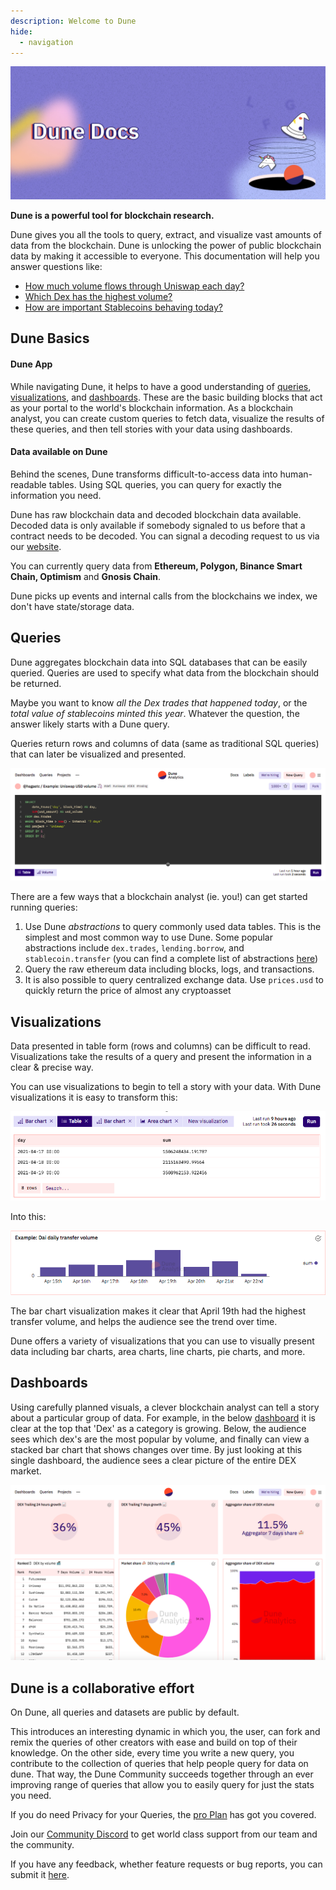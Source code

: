 ```yaml
---
description: Welcome to Dune
hide:
  - navigation
---
```


<style>
  .md-typeset h1,
  .md-content__button {
    display: none;
  }
</style>

![Dune Docs cover](images/dune-docs-cover.jpg)

**Dune is a powerful tool for blockchain research.**

Dune gives you all the tools to query, extract, and visualize vast amounts of data from the blockchain. Dune is unlocking the power of public blockchain data by making it accessible to everyone. This documentation will help you answer questions like:

- [How much volume flows through Uniswap each day?](https://dune.com/queries/3)
- [Which Dex has the highest volume?](https://dune.com/queries/1847)
- [How are important Stablecoins behaving today?](https://dune.com/hagaetc/stablecoins)

## Dune Basics

#### Dune App

While navigating Dune, it helps to have a good understanding of [queries](#queries), [visualizations](features/visualizations), and [dashboards](features/dashboards). These are the basic building blocks that act as your portal to the world's blockchain information. As a blockchain analyst, you can create custom queries to fetch data, visualize the results of these queries, and then tell stories with your data using dashboards.

#### Data available on Dune

Behind the scenes, Dune transforms difficult-to-access data into human-readable tables. Using SQL queries, you can query for exactly the information you need.

Dune has raw blockchain data and decoded blockchain data available. Decoded data is only available if somebody signaled to us before that a contract needs to be decoded. You can signal a decoding request to us via our [website](https://dune.com/contracts/new).

You can currently query data from **Ethereum, Polygon, Binance Smart Chain, Optimism** and **Gnosis Chain**.

Dune picks up events and internal calls from the blockchains we index, we don't have state/storage data.

## Queries

Dune aggregates blockchain data into SQL databases that can be easily queried. Queries are used to specify what data from the blockchain should be returned.

Maybe you want to know _all the Dex trades that happened today_, or the _total value of stablecoins minted this year_. Whatever the question, the answer likely starts with a Dune query.

Queries return rows and columns of data (same as traditional SQL queries) that can later be visualized and presented.

![SQL Query - Uniswap USD volume](images/sql-query-uniswap-usd-volume.png)

There are a few ways that a blockchain analyst (ie. you!) can get started running queries:

1. Use Dune _abstractions_ to query commonly used data tables. This is the simplest and most common way to use Dune. Some popular abstractions include `dex.trades`, `lending.borrow`, and `stablecoin.transfer` (you can find a complete list of abstractions [here](https://github.com/duneanalytics/spellbook))
2. Query the raw ethereum data including blocks, logs, and transactions.
3. It is also possible to query centralized exchange data. Use `prices.usd` to quickly return the price of almost any cryptoasset

## Visualizations

Data presented in table form (rows and columns) can be difficult to read. Visualizations take the results of a query and present the information in a clear & precise way.

You can use visualizations to begin to tell a story with your data. With Dune visualizations it is easy to transform this:

![Table chart](images/table-chart.png)

Into this:

![Bar chart](images/bar-chart.png)

The bar chart visualization makes it clear that April 19th had the highest transfer volume, and helps the audience see the trend over time.

Dune offers a variety of visualizations that you can use to visually present data including bar charts, area charts, line charts, pie charts, and more.

## Dashboards

Using carefully planned visuals, a clever blockchain analyst can tell a story about a particular group of data. For example, in the below [dashboard](https://dune.com/hagaetc/dex-metrics) it is clear at the top that 'Dex' as a category is growing. Below, the audience sees which dex's are the most popular by volume, and finally can view a stacked bar chart that shows changes over time. By just looking at this single dashboard, the audience sees a clear picture of the entire DEX market.

![Dashboard](images/dashboard.png)

## Dune is a collaborative effort

On Dune, all queries and datasets are public by default.

This introduces an interesting dynamic in which you, the user, can fork and remix the queries of other creators with ease and build on top of their knowledge. On the other side, every time you write a new query, you contribute to the collection of queries that help people query for data on dune. That way, the Dune Community succeeds together through an ever improving range of queries that allow you to easily query for just the stats you need.

If you do need Privacy for your Queries, the [pro Plan](https://dune.com/pricing) has got you covered.

Join our [Community Discord](https://discord.gg/BJBHFR6sdy) to get world class support from our team and the community.

If you have any feedback, whether feature requests or bug reports, you can submit it [here](https://feedback.dune.com/).
